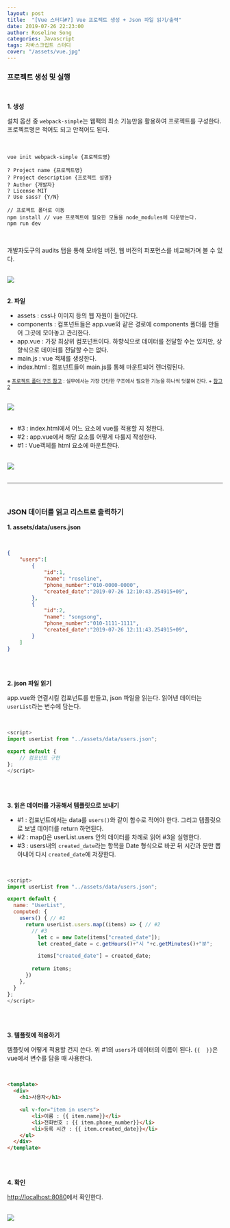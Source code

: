 ```yaml
---
layout: post
title:  "[Vue 스터디#7] Vue 프로젝트 생성 + Json 파일 읽기/출력"
date: 2019-07-26 22:23:00
author: Roseline Song
categories: Javascript
tags: 자바스크립트 스터디
cover: "/assets/vue.jpg"
---
```


### 프로젝트 생성 및 실행

<br>

**1. 생성**

설치 옵션 중 `webpack-simple`는 웹팩의 최소 기능만을 활용하여 프로젝트를 구성한다. 프로젝트명은 적어도 되고 안적어도 된다. 


<br>

```
vue init webpack-simple {프로젝트명}

? Project name {프로젝트명}
? Project description {프로젝트 설명}
? Author {개발자}
? License MIT 
? Use sass? {Y/N}

// 프로젝트 폴더로 이동
npm install // vue 프로젝트에 필요한 모듈을 node_modules에 다운받는다.
npm run dev
```

<br>

개발자도구의 audits 탭을 통해 모바일 버전, 웹 버전의 퍼포먼스를 비교해가며 볼 수 있다.

<br>

<img src="/assets/images/190727_vue_04.PNG">

<br>
<br>

**2. 파일**

- assets : css나 이미지 등의 웹 자원이 들어간다. 
- components : 컴포넌트들은 app.vue와 같은 경로에 components 폴더를 만들어 그곳에 모아놓고 관리한다.
- app.vue : 가장 최상위 컴포넌트이다. 하향식으로 데이터를 전달할 수는 있지만, 상향식으로 데이터를 전달할 수는 없다.
- main.js : vue 객체를 생성한다.
- index.html : 컴포넌트들이 main.js를 통해 마운트되어 렌더링된다. 

<sub>※ [프로젝트 폴더 구조 참고](https://joshua1988.github.io/web-development/vuejs/vue-structure/) : 실무에서는 가장 간단한 구조에서 필요한 기능을 하나씩 덧붙여 간다. + [참고2](https://beomy.tistory.com/40)</sub>

<br>

<img src="/assets/images/190727_vue_05.PNG">

<br>
<br>


- #3 : index.html에서 어느 요소에 vue를 적용할 지 정한다.
- #2 : app.vue에서 해당 요소를 어떻게 다룰지 작성한다. 
- #1 : Vue객체를 html 요소에 마운트한다. 

<br>

<img src="/assets/images/190727_vue_06.PNG">

<br>
<br>

<hr>

<br>

### JSON 데이터를 읽고 리스트로 출력하기

**1. assets/data/users.json**

<br>


```json
{
    "users":[
        {
            "id":1,
            "name": "roseline",
            "phone_number":"010-0000-0000",
            "created_date":"2019-07-26 12:10:43.254915+09",
        },
        {
            "id":2,
            "name": "songsong",
            "phone_number":"010-1111-1111",
            "created_date":"2019-07-26 12:11:43.254915+09",
        }
    ]
}
```

<br>
<br>


**2. json 파일 읽기**

app.vue와 연결시킬 컴포넌트를 만들고, json 파일을 읽는다.
읽어낸 데이터는 `userList`라는 변수에 담는다. 

<br>

```javascript
<script>
import userList from "../assets/data/users.json";

export default {
    // 컴포넌트 구현
};
</script>
```

<br>
<br>

**3. 읽은 데이터를 가공해서 템플릿으로 보내기**

- #1 : 컴포넌트에서는 data를 `users()`와 같이 함수로 적어야 한다. 그리고 템플릿으로 보낼 데이터를 return 하면된다. 
- #2 : map()은 userList.users 안의 데이터를 차례로 읽어 #3을 실행한다. 
- #3 : users내의 `created_date`라는 항목을 Date 형식으로 바꾼 뒤 시간과 분만 뽑아내어 다시 `created_date`에 저장한다.

<br>

```javascript
<script>
import userList from "../assets/data/users.json";

export default {
  name: "UserList",
  computed: {
    users() { // #1
      return userList.users.map((items) => { // #2
        // #3 
          let c = new Date(items["created_date"]); 
          let created_date = c.getHours()+"시 "+c.getMinutes()+"분"; 

          items["created_date"] = created_date;
          
        return items;
      })
    },
  }
};
</script>

```

<br>
<br>


**3. 템플릿에 적용하기**

템플릿에 어떻게 적용할 건지 쓴다. 위 #1의 `users`가 데이터의 이름이 된다.
`{{  }}`은 vue에서 변수를 담을 때 사용한다. 

<br>

```html
<template>
  <div>
    <h1>사용자</h1>

    <ul v-for="item in users">
        <li>이름 : {{ item.name}}</li>
        <li>전화번호 : {{ item.phone_number}}</li>
        <li>등록 시간 : {{ item.created_date}}</li>
    </ul>    
  </div>
</template>
```

<br>
<br>


**4. 확인**

[http://localhost:8080](http://localhost:8080)에서 확인한다.

<br>

<img src="/assets/images/190727_vue_07.PNG">

<br>
<br>


